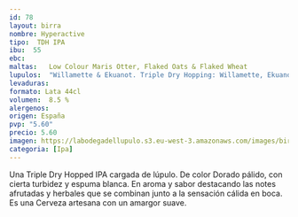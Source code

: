```yaml
--- 
id: 78
layout: birra
nombre: Hyperactive
tipo:  TDH IPA
ibu:  55
ebc:
maltas:   Low Colour Maris Otter, Flaked Oats & Flaked Wheat
lupulos:  "Willamette & Ekuanot. Triple Dry Hopping: Willamette, Ekuanot & Cryo Simcoe"
levaduras: 
formato: Lata 44cl
volumen:  8.5 %
alergenos: 
origen: España
pvp: "5.60"
precio: 5.60
imagen: https://labodegadellupulo.s3.eu-west-3.amazonaws.com/images/birras/hyperactive.jpg
categoria: [Ipa]
---
```

Una Triple Dry Hopped IPA cargada de lúpulo. De color Dorado pálido, con cierta turbidez y espuma blanca. En aroma y sabor destacando las notes afrutadas y herbales que se combinan junto a la sensación cálida en boca. Es una Cerveza artesana con un amargor suave.












